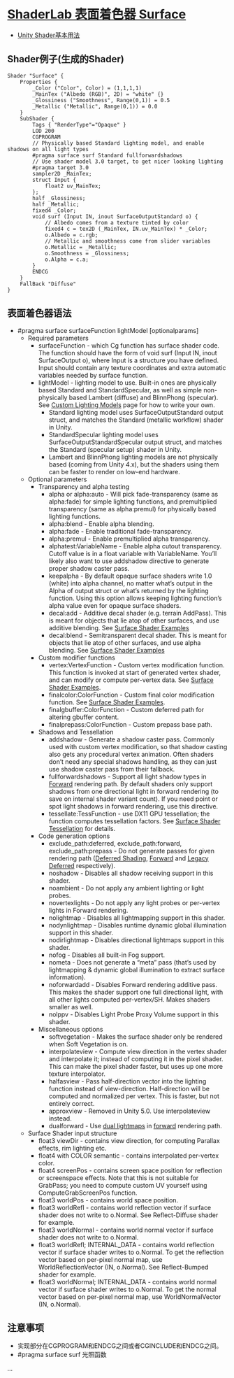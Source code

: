 # [ShaderLab 表面着色器 Surface](https://docs.unity3d.com/Manual/SL-SurfaceShaders.html)

* [Unity Shader基本用法](https://github.com/fankidark/blog/blob/master/themes/shaderlab/shader_note001.md)

## Shader例子(生成的Shader)

    Shader "Surface" {
        Properties {
            _Color ("Color", Color) = (1,1,1,1)
            _MainTex ("Albedo (RGB)", 2D) = "white" {}
            _Glossiness ("Smoothness", Range(0,1)) = 0.5
            _Metallic ("Metallic", Range(0,1)) = 0.0
        }
        SubShader {
            Tags { "RenderType"="Opaque" }
            LOD 200
            CGPROGRAM
            // Physically based Standard lighting model, and enable shadows on all light types
            #pragma surface surf Standard fullforwardshadows
            // Use shader model 3.0 target, to get nicer looking lighting
            #pragma target 3.0
            sampler2D _MainTex;
            struct Input {
                float2 uv_MainTex;
            };
            half _Glossiness;
            half _Metallic;
            fixed4 _Color;
            void surf (Input IN, inout SurfaceOutputStandard o) {
                // Albedo comes from a texture tinted by color
                fixed4 c = tex2D (_MainTex, IN.uv_MainTex) * _Color;
                o.Albedo = c.rgb;
                // Metallic and smoothness come from slider variables
                o.Metallic = _Metallic;
                o.Smoothness = _Glossiness;
                o.Alpha = c.a;
            }
            ENDCG
        }
        FallBack "Diffuse"
    }

## 表面着色器语法
- #pragma surface surfaceFunction lightModel [optionalparams]
    - Required parameters
        - surfaceFunction - which Cg function has surface shader code. The function should have the form of void surf (Input IN, inout SurfaceOutput o), where Input is a structure you have defined. Input should contain any texture coordinates and extra automatic variables needed by surface function.
        - lightModel - lighting model to use. Built-in ones are physically based Standard and StandardSpecular, as well as simple non-physically based Lambert (diffuse) and BlinnPhong (specular). See [Custom Lighting Models](https://docs.unity3d.com/Manual/SL-SurfaceShaderLighting.html) page for how to write your own.
            - Standard lighting model uses SurfaceOutputStandard output struct, and matches the Standard (metallic workflow) shader in Unity.
            - StandardSpecular lighting model uses SurfaceOutputStandardSpecular output struct, and matches the Standard (specular setup) shader in Unity.
            - Lambert and BlinnPhong lighting models are not physically based (coming from Unity 4.x), but the shaders using them can be faster to render on low-end hardware.
    - Optional parameters
        - Transparency and alpha testing
            - alpha or alpha:auto - Will pick fade-transparency (same as alpha:fade) for simple lighting functions, and premultiplied transparency (same as alpha:premul) for physically based lighting functions.
            - alpha:blend - Enable alpha blending.
            - alpha:fade - Enable traditional fade-transparency.
            - alpha:premul - Enable premultiplied alpha transparency.
            - alphatest:VariableName - Enable alpha cutout transparency. Cutoff value is in a float variable with VariableName. You’ll likely also want to use addshadow directive to generate proper shadow caster pass.
            - keepalpha - By default opaque surface shaders write 1.0 (white) into alpha channel, no matter what’s output in the Alpha of output struct or what’s returned by the lighting function. Using this option allows keeping lighting function’s alpha value even for opaque surface shaders.
            - decal:add - Additive decal shader (e.g. terrain AddPass). This is meant for objects that lie atop of other surfaces, and use additive blending. See [Surface Shader Examples](https://docs.unity3d.com/Manual/SL-SurfaceShaderExamples.html)
            - decal:blend - Semitransparent decal shader. This is meant for objects that lie atop of other surfaces, and use alpha blending. See [Surface Shader Examples](https://docs.unity3d.com/Manual/SL-SurfaceShaderExamples.html)
        - Custom modifier functions
            - vertex:VertexFunction - Custom vertex modification function. This function is invoked at start of generated vertex shader, and can modify or compute per-vertex data. See [Surface Shader Examples](https://docs.unity3d.com/Manual/SL-SurfaceShaderExamples.html).
            - finalcolor:ColorFunction - Custom final color modification function. See [Surface Shader Examples](https://docs.unity3d.com/Manual/SL-SurfaceShaderExamples.html).
            - finalgbuffer:ColorFunction - Custom deferred path for altering gbuffer content.
            - finalprepass:ColorFunction - Custom prepass base path.
        - Shadows and Tessellation
            - addshadow - Generate a shadow caster pass. Commonly used with custom vertex modification, so that shadow casting also gets any procedural vertex animation. Often shaders don’t need any special shadows handling, as they can just use shadow caster pass from their fallback.
            - fullforwardshadows - Support all light shadow types in [Forward](https://docs.unity3d.com/Manual/RenderTech-ForwardRendering.html) rendering path. By default shaders only support shadows from one directional light in forward rendering (to save on internal shader variant count). If you need point or spot light shadows in forward rendering, use this directive.
            - tessellate:TessFunction - use DX11 GPU tessellation; the function computes tessellation factors. See [Surface Shader Tessellation](https://docs.unity3d.com/Manual/SL-SurfaceShaderTessellation.html) for details.
        - Code generation options
            - exclude_path:deferred, exclude_path:forward, exclude_path:prepass - Do not generate passes for given rendering path ([Deferred Shading](https://docs.unity3d.com/Manual/RenderTech-DeferredShading.html), [Forward](https://docs.unity3d.com/Manual/RenderTech-ForwardRendering.html) and [Legacy Deferred](https://docs.unity3d.com/Manual/RenderTech-DeferredLighting.html) respectively).
            - noshadow - Disables all shadow receiving support in this shader.
            - noambient - Do not apply any ambient lighting or light probes.
            - novertexlights - Do not apply any light probes or per-vertex lights in Forward rendering.
            - nolightmap - Disables all lightmapping support in this shader.
            - nodynlightmap - Disables runtime dynamic global illumination support in this shader.
            - nodirlightmap - Disables directional lightmaps support in this shader.
            - nofog - Disables all built-in Fog support.
            - nometa - Does not generate a “meta” pass (that’s used by lightmapping & dynamic global illumination to extract surface information).
            - noforwardadd - Disables Forward rendering additive pass. This makes the shader support one full directional light, with all other lights computed per-vertex/SH. Makes shaders smaller as well.
            - nolppv - Disables Light Probe Proxy Volume support in this shader.
        - Miscellaneous options
            - softvegetation - Makes the surface shader only be rendered when Soft Vegetation is on.
            - interpolateview - Compute view direction in the vertex shader and interpolate it; instead of computing it in the pixel shader. This can make the pixel shader faster, but uses up one more texture interpolator.
            - halfasview - Pass half-direction vector into the lighting function instead of view-direction. Half-direction will be computed and normalized per vertex. This is faster, but not entirely correct.
            - approxview - Removed in Unity 5.0. Use interpolateview instead.
            - dualforward - Use [dual lightmaps](https://docs.unity3d.com/Manual/GIIntro.html) in [forward](https://docs.unity3d.com/Manual/RenderTech-ForwardRendering.html) rendering path.
    - Surface Shader input structure
        - float3 viewDir - contains view direction, for computing Parallax effects, rim lighting etc.
        - float4 with COLOR semantic - contains interpolated per-vertex color.
        - float4 screenPos - contains screen space position for reflection or screenspace effects. Note that this is not suitable for GrabPass; you need to compute custom UV yourself using ComputeGrabScreenPos function.
        - float3 worldPos - contains world space position.
        - float3 worldRefl - contains world reflection vector if surface shader does not write to o.Normal. See Reflect-Diffuse shader for example.
        - float3 worldNormal - contains world normal vector if surface shader does not write to o.Normal.
        - float3 worldRefl; INTERNAL_DATA - contains world reflection vector if surface shader writes to o.Normal. To get the reflection vector based on per-pixel normal map, use WorldReflectionVector (IN, o.Normal). See Reflect-Bumped shader for example.
        - float3 worldNormal; INTERNAL_DATA - contains world normal vector if surface shader writes to o.Normal. To get the normal vector based on per-pixel normal map, use WorldNormalVector (IN, o.Normal).

## 注意事项
- 实现部分在CGPROGRAM和ENDCG之间或者CGINCLUDE和ENDCG之间。
- #pragma surface surf 光照函数

...
